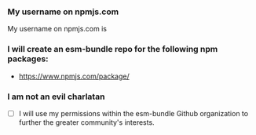 <!-- Please fill out the following -->

### My username on npmjs.com

My username on npmjs.com is <your-username>

### I will create an esm-bundle repo for the following npm packages:
- https://www.npmjs.com/package/<name-of-package>

### I am not an evil charlatan
- [ ] I will use my permissions within the esm-bundle Github organization to further the greater community's interests.
